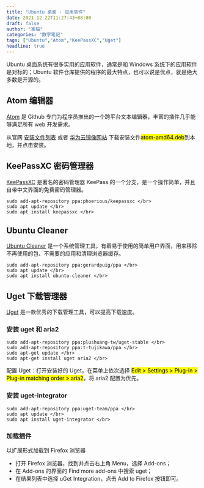 ```yaml
---
title: "Ubuntu 桌面 - 应用软件"
date: 2021-12-22T11:27:43+08:00
draft: false
author: "家猫"
categories: "数字笔记"
tags: ["Ubuntu","Atom","KeePassXC","Uget"]
headline: true
---
```


Ubuntu 桌面系统有很多实用的应用软件，通常是和 Windows 系统下的应用软件是对标的；Ubuntu 软件仓库提供的程序的最大特点，也可以说是优点，就是绝大多数是开源的。

<!--more-->

## Atom 编辑器

[Atom](https://atom.io) 是 Github 专门为程序员推出的一个跨平台文本编辑器，丰富的插件几乎能够满足所有 web 开发需求。

从官网 [安装文件列表](https://github.com/atom/atom/releases) 或者 [华为云镜像网站](https://mirrors.huaweicloud.com/atom/) 下载安装文件<mark>atom-amd64.deb</mark>到本地，并点击安装。



## KeePassXC 密码管理器

[KeePassXC](https://keepassxc.org/) 是著名的密码管理器 KeePass 的一个分支，是一个操作简单，并且自带中文界面的免费密码管理器。

```
sudo add-apt-repository ppa:phoerious/keepassxc </br>
sudo apt update </br>
sudo apt install keepassxc </br>
```

## Ubuntu Cleaner

[Ubuntu Cleaner](https://github.com/gerardpuig/ubuntu-cleaner) 是一个系统管理工具，有着易于使用的简单用户界面，用来移除不再使用的包、不需要的应用和清理浏览器缓存。

```
sudo add-apt-repository ppa:gerardpuig/ppa </br>
sudo apt update </br>
sudo apt install ubuntu-cleaner </br>
```

## Uget 下载管理器

[Uget](https://ugetdm.com/) 是一款优秀的下载管理工具，可以提高下载速度。

### 安装 uget 和 aria2

```
sudo add-apt-repository ppa:plushuang-tw/uget-stable </br>
sudo add-apt-repository ppa:t-tujikawa/ppa </br>
sudo apt-get update </br>
sudo apt-get install uget aria2 </br>
```

配置 Uget：打开安装好的 Uget，在菜单上依次选择 <mark>Edit > Settings > Plug-in > Plug-in matching order > aria2</mark>，将 aria2 配置为优先。

### 安装 uget-integrator
```
sudo add-apt-repository ppa:uget-team/ppa </br>
sudo apt update </br>
sudo apt install uget-integrator </br>
```

### 加载插件

以扩展形式加载到 Firefox 浏览器
- 打开 Firefox 浏览器，找到并点击右上角 Menu，选择 Add-ons；
- 在 Add-ons 的界面的 Find more add-ons 中搜索 uget；
- 在结果列表中选择 uGet Integration，点击 Add to Firefox 按钮即可。
